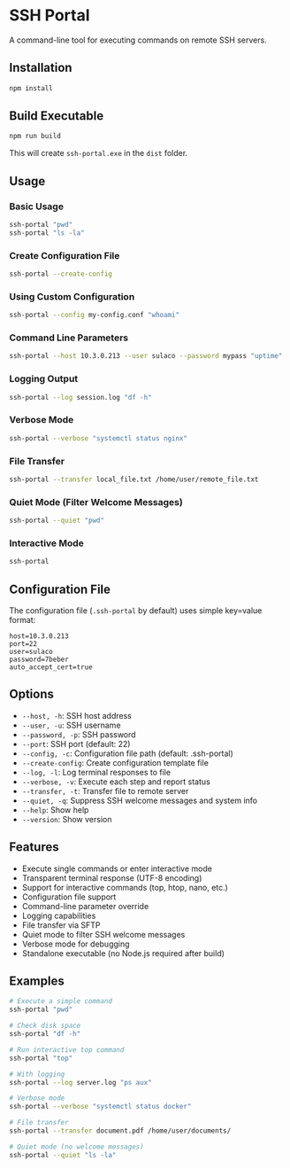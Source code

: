 # SSH Portal

A command-line tool for executing commands on remote SSH servers.

## Installation

```bash
npm install
```

## Build Executable

```bash
npm run build
```

This will create `ssh-portal.exe` in the `dist` folder.

## Usage

### Basic Usage
```bash
ssh-portal "pwd"
ssh-portal "ls -la"
```

### Create Configuration File
```bash
ssh-portal --create-config
```

### Using Custom Configuration
```bash
ssh-portal --config my-config.conf "whoami"
```

### Command Line Parameters
```bash
ssh-portal --host 10.3.0.213 --user sulaco --password mypass "uptime"
```

### Logging Output
```bash
ssh-portal --log session.log "df -h"
```

### Verbose Mode
```bash
ssh-portal --verbose "systemctl status nginx"
```

### File Transfer
```bash
ssh-portal --transfer local_file.txt /home/user/remote_file.txt
```

### Quiet Mode (Filter Welcome Messages)
```bash
ssh-portal --quiet "pwd"
```

### Interactive Mode
```bash
ssh-portal
```

## Configuration File

The configuration file (`.ssh-portal` by default) uses simple key=value format:

```
host=10.3.0.213
port=22
user=sulaco
password=7beber
auto_accept_cert=true
```

## Options

- `--host, -h`: SSH host address
- `--user, -u`: SSH username  
- `--password, -p`: SSH password
- `--port`: SSH port (default: 22)
- `--config, -c`: Configuration file path (default: .ssh-portal)
- `--create-config`: Create configuration template file
- `--log, -l`: Log terminal responses to file
- `--verbose, -v`: Execute each step and report status
- `--transfer, -t`: Transfer file to remote server
- `--quiet, -q`: Suppress SSH welcome messages and system info
- `--help`: Show help
- `--version`: Show version

## Features

- Execute single commands or enter interactive mode
- Transparent terminal response (UTF-8 encoding)
- Support for interactive commands (top, htop, nano, etc.)
- Configuration file support
- Command-line parameter override
- Logging capabilities
- File transfer via SFTP
- Quiet mode to filter SSH welcome messages
- Verbose mode for debugging
- Standalone executable (no Node.js required after build)

## Examples

```bash
# Execute a simple command
ssh-portal "pwd"

# Check disk space
ssh-portal "df -h"

# Run interactive top command
ssh-portal "top"

# With logging
ssh-portal --log server.log "ps aux"

# Verbose mode
ssh-portal --verbose "systemctl status docker"

# File transfer
ssh-portal --transfer document.pdf /home/user/documents/

# Quiet mode (no welcome messages)
ssh-portal --quiet "ls -la"
```
